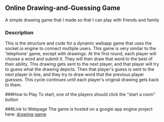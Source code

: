 ## Online Drawing-and-Guessing Game
A simple drawing game that I made so that I can play with friends and family

### Description
This is the structure and code for a dynamic webapp game that uses the socket.io engine to connect multiple users. This game is very similar to the 'telephone' game, except with drawings. At the first round, each player will choose a word and submit it. They will then draw that word to the best of their ability. This drawing gets sent to the next player, and that player will try to guess what the drawing depicts. Then that player's guess is sent to the next player in line, and they try to draw word that the previous player guesses. This cycle continues until each player's original drawing gets back to them.

###How to Play
To start, one of the players should click the "start a room" button

###Link to Webpage
The game is hosted on a google app engine project here:
[drawing-game](https://gamenight-drawing-game.wl.r.appspot.com/)